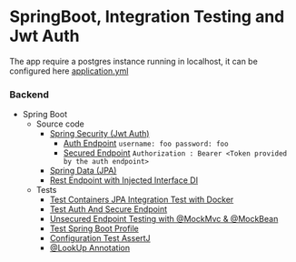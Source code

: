 # SpringBoot, Integration Testing and Jwt Auth

The app require a postgres instance running in localhost, it can be configured here [application.yml](src/main/resources/application.yml)
### Backend

- Spring Boot
    - Source code
        - [Spring Security (Jwt Auth)](src/main/kotlin/com/aiqency/springbootdemo/springsecurity)
            - [Auth Endpoint](src/main/kotlin/com/aiqency/springbootdemo/springsecurity/rest/AuthRest.kt) ```username: foo password: foo```
            - [Secured Endpoint](src/main/kotlin/com/aiqency/springbootdemo/springsecurity/rest/SecuredRest.kt)
                ```Authorization : Bearer <Token provided by the auth endpoint>```
        - [Spring Data (JPA)](src/main/kotlin/com/aiqency/springbootdemo/springdata)
        - [Rest Endpoint with Injected Interface DI](src/main/kotlin/com/aiqency/springbootdemo/rest/Rest.kt)
    - Tests
        - [Test Containers JPA Integration Test with Docker](src/test/kotlin/com/aiqency/springbootdemo/testcontainer/TcIntegrationTest.kt)
        - [Test Auth And Secure Endpoint](src/test/kotlin/com/aiqency/springbootdemo/security/JwtAuthAndSecureEndPoint.kt)
        - [Unsecured Endpoint Testing with @MockMvc & @MockBean](src/test/kotlin/com/aiqency/springbootdemo/MockMvc.kt)
        - [Test Spring Boot Profile](src/test/kotlin/com/aiqency/springbootdemo/ProfileTest.kt)
        - [Configuration Test AssertJ](src/test/kotlin/com/aiqency/springbootdemo/ConfigurationTest.kt)
        - [@LookUp Annotation](src/test/kotlin/com/aiqency/springbootdemo/LookUpTest.kt)
